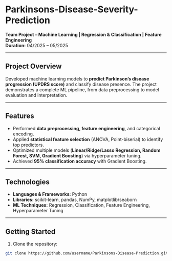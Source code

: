 # Parkinsons-Disease-Severity-Prediction

**Team Project – Machine Learning | Regression & Classification | Feature Engineering**  
**Duration:** 04/2025 – 05/2025

---

## Project Overview
Developed machine learning models to **predict Parkinson’s disease progression (UPDRS score)** and classify disease presence. The project demonstrates a complete ML pipeline, from data preprocessing to model evaluation and interpretation.

---

## Features
- Performed **data preprocessing, feature engineering**, and categorical encoding.  
- Applied **statistical feature selection** (ANOVA, Point-biserial) to identify top predictors.  
- Optimized multiple models (**Linear/Ridge/Lasso Regression, Random Forest, SVM, Gradient Boosting**) via hyperparameter tuning.  
- Achieved **95% classification accuracy** with Gradient Boosting.  

---

## Technologies
- **Languages & Frameworks:** Python
- **Libraries:** scikit-learn, pandas, NumPy, matplotlib/seaborn  
- **ML Techniques:** Regression, Classification, Feature Engineering, Hyperparameter Tuning  

---

## Getting Started
1. Clone the repository:
```bash
git clone https://github.com/username/Parkinsons-Disease-Prediction.git
